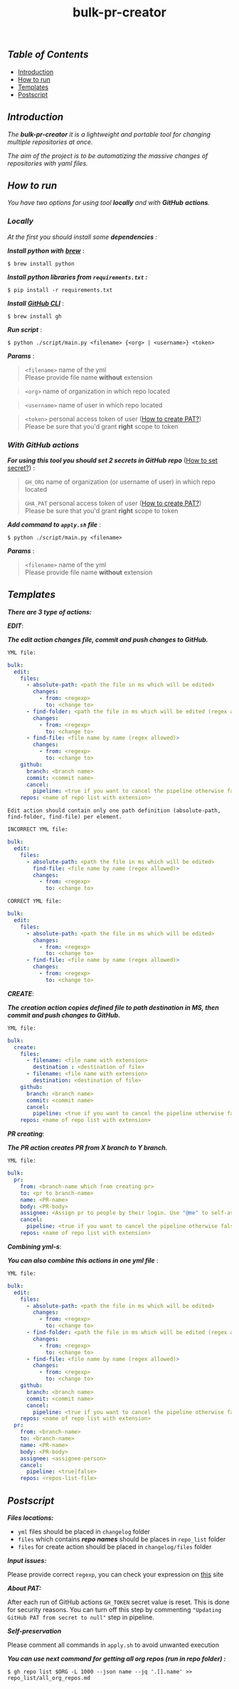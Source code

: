 <h1 align="center"> bulk-pr-creator </h1><br>

## _Table of Contents_

- [Introduction](#introduction)
- [How to run](#how-to-run)
- [Templates](#templates)
- [Postscript](#postscript)

## _Introduction_

_The **bulk-pr-creator** it is a lightweight and portable tool for changing multiple repositories at once._

_The aim of the project is to be automatizing the massive changes of repositories with yaml files._

## _How to run_

_You have two options for using tool **locally** and with **GitHub** **actions**._

### _Locally_

_At the first you should install some **dependencies** :_

_**Install python with**_ [**_brew_**](https://brew.sh/#install)  :

```
$ brew install python
```

**_Install python libraries from ```requirements.txt``` :_**

```
$ pip install -r requirements.txt
```

**_Install_** [**_GitHub CLI_**](https://cli.github.com/) :

```
$ brew install gh
```

**_Run script_** :

```
$ python ./script/main.py <filename> {<org> | <username>} <token>
```

***Params*** :

> ```<filename>``` name of the yml \
> Please provide file name  **without** extension

> ```<org>``` name of organization in which repo located

> ```<username>``` name of user in which repo located

> ```<token>``` personal access token of
>user ([How to create PAT?](https://docs.github.com/en/enterprise-server@3.4/authentication/keeping-your-account-and-data-secure/creating-a-personal-access-token)) \
> Please be sure that you'd grant **right** scope to token

### _With GitHub actions_

**_For using this tool you should set 2 secrets in GitHub_**
**_repo_** ([How to set secret?](https://docs.github.com/en/actions/security-guides/encrypted-secrets)) :

> ```GH_ORG``` name of organization (or username of user) in which repo located

> ```GHA_PAT``` personal access token of
>user ([How to create PAT?](https://docs.github.com/en/enterprise-server@3.4/authentication/keeping-your-account-and-data-secure/creating-a-personal-access-token)) \
> Please be sure that you'd grant **right** scope to token

**_Add command to ```apply.sh``` file_** :

```
$ python ./script/main.py <filename> 
```

***Params*** :
> ```<filename>``` name of the yml \
> Please provide file name  **without** extension

## _Templates_

**_There are 3 type of actions:_**

**_EDIT_**:

_**The edit action changes file, commit and push changes to GitHub.**_

```YML file:```
```yaml
bulk:
  edit:
    files:
      - absolute-path: <path the file in ms which will be edited>
        changes:
          - from: <regexp>
            to: <change to>
      - find-folder: <path the file in ms which will be edited (regex allowed)>
        changes:
          - from: <regexp>
            to: <change to>
      - find-file: <file name by name (regex allowed)>
        changes:
          - from: <regexp>
            to: <change to>
    github:
      branch: <branch name>
      commit: <commit name>
      cancel:
        pipeline: <true if you want to cancel the pipeline otherwise false >
    repos: <name of repo list with extension>

```

```Edit action should contain only one path definition (absolute-path, find-folder, find-file) per element.  ```

```INCORRECT YML file:```
```yaml
bulk:
  edit:
    files:
      - absolute-path: <path the file in ms which will be edited>
        find-file: <file name by name (regex allowed)>       
        changes:
          - from: <regexp>
            to: <change to>
```


```CORRECT YML file:```
```yaml
bulk:
  edit:
    files:
      - absolute-path: <path the file in ms which will be edited>
        changes:
          - from: <regexp>
            to: <change to>
      - find-file: <file name by name (regex allowed)> 
        changes:
          - from: <regexp>
            to: <change to>

```

**_CREATE_**:

**_The creation action copies defined file to path destination in MS, then commit and push changes to GitHub._**

```YML file:```
```yaml
bulk:
  create:
    files:
      - filename: <file name with extension>
        destination : <destination of file>
      - filename: <file name with extension>
        destination: <destination of file>
    github:
      branch: <branch name>
      commit: <commit name>
      cancel:
        pipeline: <true if you want to cancel the pipeline otherwise false >
    repos: <name of repo list with extension>
```

**_PR creating_**:

**_The PR action creates PR from X branch to Y branch._**

```YML file:```
```yaml
bulk:
  pr:
    from: <branch-name which from creating pr>
    to: <pr to branch-name>
    name: <PR-name>
    body: <PR-body>
    assignee: <Assign pr to people by their login. Use "@me" to self-assign.>
    cancel:
      pipeline: <true if you want to cancel the pipeline otherwise false >
    repos: <name of repo list with extension>
```
**_Combining yml-s_**:

_**You can also combine this actions in one yml file**_ :

```YML file:```
```yaml
bulk:
  edit:
    files:
      - absolute-path: <path the file in ms which will be edited>
        changes:
          - from: <regexp>
            to: <change to>
      - find-folder: <path the file in ms which will be edited (regex allowed)>
        changes:
          - from: <regexp>
            to: <change to>
      - find-file: <file name by name (regex allowed)>
        changes:
          - from: <regexp>
            to: <change to>
    github:
      branch: <branch name>
      commit: <commit name>
      cancel:
        pipeline: <true if you want to cancel the pipeline otherwise false >
    repos: <name of repo list with extension>
  pr:
    from: <branch-name>
    to: <branch-name>
    name: <PR-name>
    body: <PR-body>
    assignee: <assignee-person>
    cancel:
      pipeline: <true|false>
    repos: <repos-list-file>
```

## _Postscript_

**_Files locations:_**

- ```yml``` files should be placed in ```changelog``` folder 
- ```files``` which contains  _**repo names**_ should be places in ```repo_list``` folder
- ```files``` for create action should be placed in ```changelog/files``` folder

**_Input issues:_**

Please provide correct ```regexp```, you can check your expression on [this](https://regex101.com/) site

**_About PAT:_**

After each run of GitHub actions ```GH_TOKEN```  secret value is reset. This is done for security reasons. You can turn
off this step by commenting   ```"Updating GitHub PAT from secret to null"``` step in pipeline.

**_Self-preservation_**

Please comment all commands in ```apply.sh``` to avoid unwanted execution 

**_You can use next command for getting all org repos (run in repo folder) :_**

```
$ gh repo list $ORG -L 1000 --json name --jq '.[].name' >> repo_list/all_org_repos.md
```